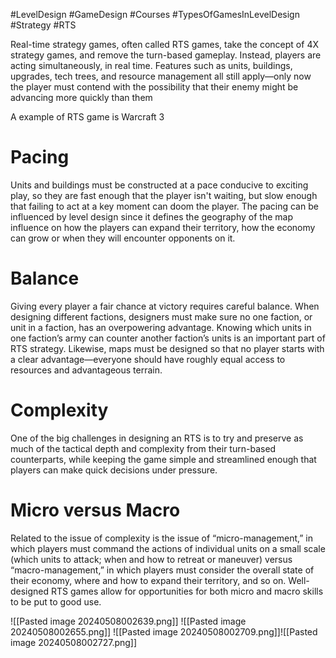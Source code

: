 #LevelDesign #GameDesign #Courses #TypesOfGamesInLevelDesign #Strategy #RTS

Real-time strategy games, often called RTS games, take the concept of 4X strategy games, and remove the turn-based gameplay. Instead, players are acting simultaneously, in real time. Features such as units, buildings, upgrades, tech trees, and resource management all still apply—only now the player must contend with the possibility that their enemy might be advancing more quickly than them

A example of RTS game is Warcraft 3

# Pacing
Units and buildings must be constructed at a pace conducive to exciting play, so they are fast enough that the player isn't waiting, but slow enough that failing to act at a key moment can doom the player. The pacing can be influenced by level design since it defines the geography of the map influence on how the players can expand their territory, how the economy can grow or when they will encounter opponents on it.

# Balance
Giving every player a fair chance at victory requires careful balance. When designing different factions, designers must make sure no one faction, or unit in a faction, has an overpowering advantage. Knowing which units in one faction’s army can counter another faction’s units is an important part of RTS strategy. Likewise, maps must be designed so that no player starts with a clear advantage—everyone should have roughly equal access to resources and advantageous terrain.

# Complexity
One of the big challenges in designing an RTS is to try and preserve as much of the tactical depth and complexity from their turn-based counterparts, while keeping the game simple and streamlined enough that players can make quick decisions under pressure.

# Micro versus Macro
Related to the issue of complexity is the issue of “micro-management,” in which players must command the actions of individual units on a small scale (which units to attack; when and how to retreat or maneuver) versus “macro-management,” in which players must consider the overall state of their economy, where and how to expand their territory, and so on. Well-designed RTS games allow for opportunities for both micro and macro skills to be put to good use.


![[Pasted image 20240508002639.png]]
![[Pasted image 20240508002655.png]]
![[Pasted image 20240508002709.png]]![[Pasted image 20240508002727.png]]